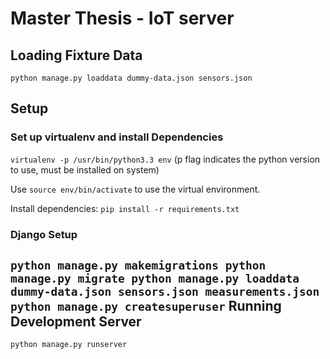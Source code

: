 Master Thesis - IoT server
=========================


Loading Fixture Data
--------------------

`python manage.py loaddata dummy-data.json sensors.json`


Setup
-----

### Set up virtualenv and install Dependencies

`virtualenv -p /usr/bin/python3.3 env`
(p flag indicates the python version to use, must be installed on system)

Use `source env/bin/activate` to use the virtual environment.

Install dependencies:
`pip install -r requirements.txt`

### Django Setup

`
python manage.py makemigrations
python manage.py migrate
python manage.py loaddata dummy-data.json sensors.json measurements.json
python manage.py createsuperuser
`
Running Development Server
--------------------------

`python manage.py runserver`